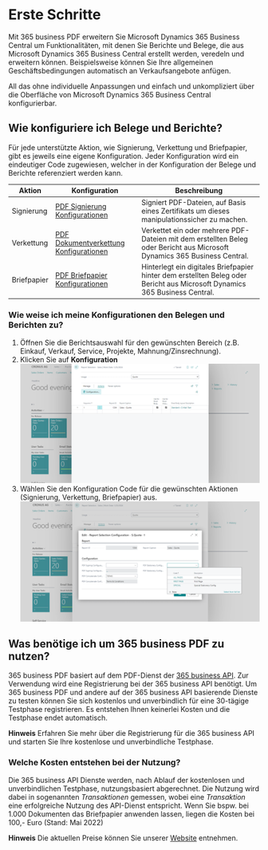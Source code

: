 # Erste Schritte

Mit 365 business PDF erweitern Sie Microsoft Dynamics 365 Business Central um Funktionalitäten, mit denen Sie Berichte und Belege, die aus Microsoft Dynamics 365 Business Central erstellt werden, veredeln und erweitern können. Beispielsweise können Sie Ihre allgemeinen Geschäftsbedingungen automatisch an Verkaufsangebote anfügen.

All das ohne individuelle Anpassungen und einfach und unkompliziert über die Oberfläche von Microsoft Dynamics 365 Business Central konfigurierbar.

## Wie konfiguriere ich Belege und Berichte?

Für jede unterstützte Aktion, wie Signierung, Verkettung und Briefpapier, gibt es jeweils eine eigene Konfiguration. Jeder Konfiguration wird ein eindeutiger Code zugewiesen, welcher in der Konfiguration der Belege und Berichte referenziert werden kann.

| Aktion | Konfiguration | Beschreibung |
| --- | --- | --- |
| Signierung | [PDF Signierung Konfigurationen](signing.md) | Signiert PDF-Dateien, auf Basis eines Zertifikats um dieses manipulationssicher zu machen. |
| Verkettung | [PDF Dokumentverkettung Konfigurationen](concatenate.md) | Verkettet ein oder mehrere PDF-Dateien mit dem erstellten Beleg oder Bericht aus Microsoft Dynamics 365 Business Central. |
| Briefpapier | [PDF Briefpapier Konfigurationen](stationery.md) | Hinterlegt ein digitales Briefpapier hinter dem erstellten Beleg oder Bericht aus Microsoft Dynamics 365 Business Central. |

### Wie weise ich meine Konfigurationen den Belegen und Berichten zu?

1. Öffnen Sie die Berichtsauswahl für den gewünschten Bereich (z.B. Einkauf, Verkauf, Service, Projekte, Mahnung/Zinsrechnung).
2. Klicken Sie auf **Konfiguration**
   ![Berichtsauswahl - Konfiguration Aktion](/assets/images/365-business-pdf/report-selections.png)
3. Wählen Sie den Konfiguration Code für die gewünschten Aktionen (Signierung, Verkettung, Briefpapier) aus.
   ![Berichtsauswahl Konfiguration](/assets/images/365-business-pdf/report-selection-configuration.png)  

## Was benötige ich um 365 business PDF zu nutzen?

365 business PDF basiert auf dem PDF-Dienst der [365 business API](../365-business-api/index.md). Zur Verwendung wird eine Registrierung bei der 365 business API benötigt. Um 365 business PDF und andere auf der 365 business API basierende Dienste zu testen können Sie sich kostenlos und unverbindlich für eine 30-tägige Testphase registrieren.
Es entstehen Ihnen keinerlei Kosten und die Testphase endet automatisch.

<div class="alert alert-info">
    <i class="fa-duotone fa-thin fa-lightbulb fa-lg"></i>
    <strong>Hinweis</strong> Erfahren Sie mehr über die Registrierung für die 365 business API und starten Sie Ihre kostenlose und unverbindliche Testphase.
</div>

### Welche Kosten entstehen bei der Nutzung?

Die 365 business API Dienste werden, nach Ablauf der kostenlosen und unverbindlichen Testphase, nutzungsbasiert abgerechnet. Die Nutzung wird dabei in sogenannten *Transaktionen* gemessen, wobei eine *Transaktion* eine erfolgreiche Nutzung des API-Dienst entspricht.
Wenn Sie bspw. bei 1.000 Dokumenten das Briefpapier anwenden lassen, liegen die Kosten bei 100,- Euro (Stand: Mai 2022)

<div class="alert alert-info">
    <i class="fa-duotone fa-thin fa-lightbulb fa-lg"></i>
    <strong>Hinweis</strong> Die aktuellen Preise können Sie unserer <a href="https://365businessdev.com/cloud/preise/pdf/">Website</a> entnehmen.
</div>